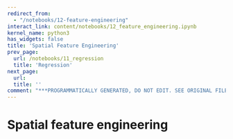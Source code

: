 ```yaml
---
redirect_from:
  - "/notebooks/12-feature-engineering"
interact_link: content/notebooks/12_feature_engineering.ipynb
kernel_name: python3
has_widgets: false
title: 'Spatial Feature Engineering'
prev_page:
  url: /notebooks/11_regression
  title: 'Regression'
next_page:
  url: 
  title: ''
comment: "***PROGRAMMATICALLY GENERATED, DO NOT EDIT. SEE ORIGINAL FILES IN /content***"
---
```


# Spatial feature engineering
